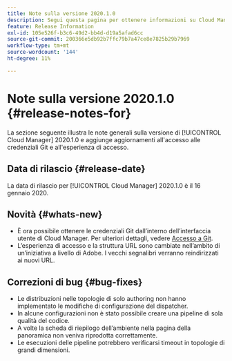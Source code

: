 ```yaml
---
title: Note sulla versione 2020.1.0
description: Segui questa pagina per ottenere informazioni su Cloud Manager 2020.1.0
feature: Release Information
exl-id: 105e526f-b3c6-49d2-bb4d-d19a5afad6cc
source-git-commit: 200366e5db92b7ffc79b7a47ce8e7825b29b7969
workflow-type: tm+mt
source-wordcount: '144'
ht-degree: 11%

---
```


# Note sulla versione 2020.1.0 {#release-notes-for}

La sezione seguente illustra le note generali sulla versione di [!UICONTROL Cloud Manager] 2020.1.0 e aggiunge aggiornamenti all&#39;accesso alle credenziali Git e all&#39;esperienza di accesso.

## Data di rilascio {#release-date}

La data di rilascio per [!UICONTROL Cloud Manager] 2020.1.0 è il 16 gennaio 2020.

## Novità {#whats-new}

* È ora possibile ottenere le credenziali Git dall’interno dell’interfaccia utente di Cloud Manager. Per ulteriori dettagli, vedere [Accesso a Git](/help/managing-code/managing-repositories.md).
* L’esperienza di accesso e la struttura URL sono cambiate nell’ambito di un’iniziativa a livello di Adobe. I vecchi segnalibri verranno reindirizzati ai nuovi URL.


## Correzioni di bug {#bug-fixes}

* Le distribuzioni nelle topologie di solo authoring non hanno implementato le modifiche di configurazione del dispatcher.
* In alcune configurazioni non è stato possibile creare una pipeline di sola qualità del codice.
* A volte la scheda di riepilogo dell’ambiente nella pagina della panoramica non veniva riprodotta correttamente.
* Le esecuzioni delle pipeline potrebbero verificarsi timeout in topologie di grandi dimensioni.
